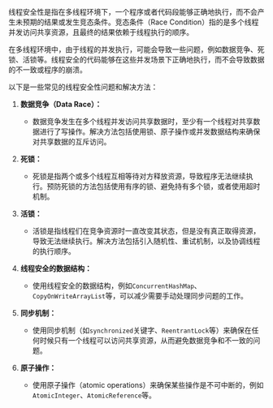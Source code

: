 线程安全性是指在多线程环境下，一个程序或者代码段能够正确地执行，而不会产生未预期的结果或发生竞态条件。竞态条件（Race Condition）指的是多个线程并发访问共享资源，且最终的结果依赖于线程执行的顺序。

在多线程环境中，由于线程的并发执行，可能会导致一些问题，例如数据竞争、死锁、活锁等。线程安全的代码能够在这些并发场景下正确地执行，而不会导致数据的不一致或程序的崩溃。

以下是一些常见的线程安全性问题和解决方法：

1. **数据竞争（Data Race）：**
   - 数据竞争发生在多个线程并发访问共享数据时，至少有一个线程对共享数据进行了写操作。解决方法包括使用锁、原子操作或并发数据结构来确保对共享数据的互斥访问。

2. **死锁：**
   - 死锁是指两个或多个线程互相等待对方释放资源，导致程序无法继续执行。预防死锁的方法包括使用有序的锁、避免持有多个锁，或者使用超时机制。

3. **活锁：**
   - 活锁是指线程们在竞争资源时一直改变其状态，但是没有真正取得资源，导致无法继续执行。解决方法包括引入随机性、重试机制，以及协调线程的执行顺序。

4. **线程安全的数据结构：**
   - 使用线程安全的数据结构，例如`ConcurrentHashMap`、`CopyOnWriteArrayList`等，可以减少需要手动处理同步问题的工作。

5. **同步机制：**
   - 使用同步机制（如`synchronized`关键字、`ReentrantLock`等）来确保在任何时候只有一个线程可以访问共享资源，从而避免数据竞争和不一致的问题。

6. **原子操作：**
   - 使用原子操作（atomic operations）来确保某些操作是不可中断的，例如`AtomicInteger`、`AtomicReference`等。
